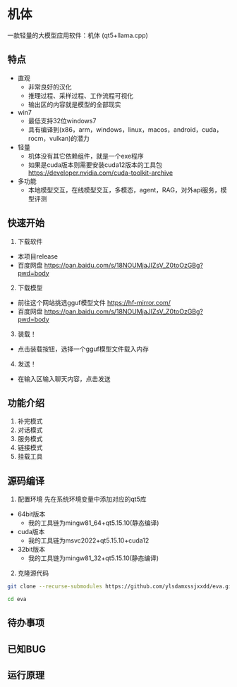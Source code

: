 # 机体
一款轻量的大模型应用软件：机体 (qt5+llama.cpp)

## 特点
- 直观
    - 非常良好的汉化
    - 推理过程、采样过程、工作流程可视化
    - 输出区的内容就是模型的全部现实
- win7
    - 最低支持32位windows7
    - 具有编译到(x86，arm，windows，linux，macos，android，cuda，rocm，vulkan)的潜力
- 轻量
    - 机体没有其它依赖组件，就是一个exe程序
    - 如果是cuda版本则需要安装cuda12版本的工具包 https://developer.nvidia.com/cuda-toolkit-archive
- 多功能
    - 本地模型交互，在线模型交互，多模态，agent，RAG，对外api服务，模型评测
## 快速开始
1. 下载软件
- 本项目release
- 百度网盘 https://pan.baidu.com/s/18NOUMjaJIZsV_Z0toOzGBg?pwd=body
2. 下载模型
- 前往这个网站挑选gguf模型文件 https://hf-mirror.com/
- 百度网盘 https://pan.baidu.com/s/18NOUMjaJIZsV_Z0toOzGBg?pwd=body
3. 装载！
- 点击装载按钮，选择一个gguf模型文件载入内存
4. 发送！
- 在输入区输入聊天内容，点击发送
## 功能介绍
1. 补完模式
2. 对话模式
3. 服务模式
4. 链接模式
5. 挂载工具
## 源码编译
1. 配置环境
先在系统环境变量中添加对应的qt5库
- 64bit版本
    - 我的工具链为mingw81_64+qt5.15.10(静态编译)
- cuda版本
    - 我的工具链为msvc2022+qt5.15.10+cuda12
- 32bit版本
    - 我的工具链为mingw81_32+qt5.15.10(静态编译)
2. 克隆源代码
```bash
git clone --recurse-submodules https://github.com/ylsdamxssjxxdd/eva.git
```
```bash
cd eva
```
## 待办事项
## 已知BUG
## 运行原理